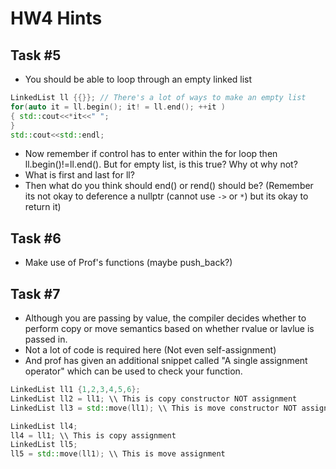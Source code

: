 # HW4 Hints

## Task #5
- You should be able to loop through an empty linked list
```c++
LinkedList ll {{}}; // There's a lot of ways to make an empty list
for(auto it = ll.begin(); it! = ll.end(); ++it )
{ std::cout<<*it<<" ";
}
std::cout<<std::endl;
```
- Now remember if control has to enter within the for loop then ll.begin()!=ll.end(). But for empty list, is this true? Why ot why not?
- What is first and last for ll?
- Then what do you think should end() or rend() should be? (Remember its not okay to deference a nullptr (cannot use `->` or `*`) but its okay to return it)

## Task #6
- Make use of Prof's functions (maybe push_back?)

## Task #7
- Although you are passing by value, the compiler decides whether to perform copy or move semantics based on whether rvalue or lavlue is passed in.
- Not a lot of code is required here (Not even self-assignment)
- And prof has given an additional snippet called "A single assignment operator" which can be used to check your function.
```c++
LinkedList ll1 {1,2,3,4,5,6};
LinkedList ll2 = ll1; \\ This is copy constructor NOT assignment 
LinkedList ll3 = std::move(ll1); \\ This is move constructor NOT assignment

LinkedList ll4;
ll4 = ll1; \\ This is copy assignment
LinkedList ll5;
ll5 = std::move(ll1); \\ This is move assignment
```
